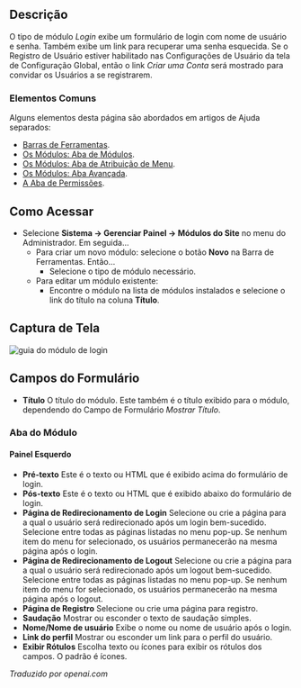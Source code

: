 <!-- Filename: Help4.x:Site_Modules:_Login  / Display title: Módulos: Login -->

## Descrição

O tipo de módulo *Login* exibe um formulário de login com nome de usuário e senha. Também exibe um link para recuperar uma senha esquecida. Se o Registro de Usuário estiver habilitado nas Configurações de Usuário da tela de Configuração Global, então o link *Criar uma Conta* será mostrado para convidar os Usuários a se registrarem.

### Elementos Comuns

Alguns elementos desta página são abordados em artigos de Ajuda separados:

* [Barras de Ferramentas](jdocmanual?article=help/common-elements/toolbars).
* [Os Módulos: Aba de Módulos](jdocmanual?article=help/modules/modules-module-tab).
* [Os Módulos: Aba de Atribuição de Menu](jdocmanual?article=help/modules/modules-menu-assignment-tab).
* [Os Módulos: Aba Avançada](jdocmanual?article=help/modules/modules-advanced-tab).
* [A Aba de Permissões](jdocmanual?article=help/common-elements/edit-permissions).

## Como Acessar

- Selecione **Sistema → Gerenciar Painel → Módulos do Site** no menu do Administrador. Em seguida...
  - Para criar um novo módulo: selecione o botão **Novo** na Barra de Ferramentas. Então...
    - Selecione o tipo de módulo necessário.
  - Para editar um módulo existente:
    - Encontre o módulo na lista de módulos instalados e selecione o link do título na coluna **Título**.

## Captura de Tela

![guia do módulo de login](../../../ptbr/images/modules-site/modules-login-module-tab.png)

## Campos do Formulário

- **Título** O título do módulo. Este também é o título exibido
  para o módulo, dependendo do Campo de Formulário *Mostrar Título*.

### Aba do Módulo

#### Painel Esquerdo

- **Pré-texto** Este é o texto ou HTML que é exibido acima do
  formulário de login.
- **Pós-texto** Este é o texto ou HTML que é exibido abaixo do
  formulário de login.
- **Página de Redirecionamento de Login** Selecione ou crie a página para a qual o usuário será
  redirecionado após um login bem-sucedido. Selecione entre todas as páginas listadas no
  menu pop-up. Se nenhum item do menu for selecionado, os usuários permanecerão na mesma 
  página após o login.
- **Página de Redirecionamento de Logout** Selecione ou crie a página para a qual o usuário será
  redirecionado após um logout bem-sucedido. Selecione entre todas as páginas listadas no
  menu pop-up. Se nenhum item do menu for selecionado, os usuários permanecerão na mesma 
  página após o logout.
- **Página de Registro** Selecione ou crie uma página para registro.
- **Saudação** Mostrar ou esconder o texto de saudação simples.
- **Nome/Nome de usuário** Exibe o nome ou nome de usuário após o login.
- **Link do perfil** Mostrar ou esconder um link para o perfil do usuário.
- **Exibir Rótulos** Escolha texto ou ícones para exibir os rótulos dos campos. O
  padrão é ícones.

*Traduzido por openai.com*

